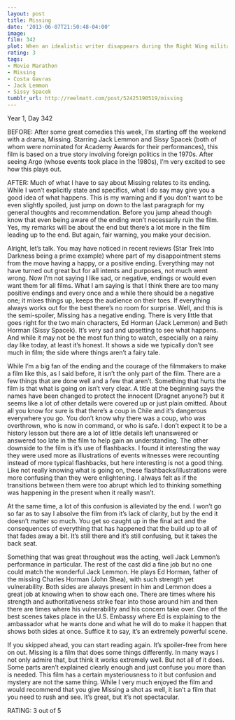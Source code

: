 ```yaml
---
layout: post
title: Missing
date: '2013-06-07T21:50:48-04:00'
image: 
film: 342
plot: When an idealistic writer disappears during the Right Wing military coup in 1973 Chile, his wife and American businessman father try to find him.
rating: 3
tags:
- Movie Marathon
- Missing
- Costa Gavras
- Jack Lemmon
- Sissy Spacek
tumblr_url: http://reelmatt.com/post/52425190519/missing
---
```


Year 1, Day 342

BEFORE: After some great comedies this week, I’m starting off the weekend with a drama, Missing. Starring Jack Lemmon and Sissy Spacek (both of whom were nominated for Academy Awards for their performances), this film is based on a true story involving foreign politics in the 1970s. After seeing Argo (whose events took place in the 1980s), I’m very excited to see how this plays out.

AFTER: Much of what I have to say about Missing relates to its ending. While I won’t explicitly state and specifics, what I do say may give you a good idea of what happens. This is my warning and if you don’t want to be even slightly spoiled, just jump on down to the last paragraph for my general thoughts and recommendation. Before you jump ahead though know that even being aware of the ending won’t necessarily ruin the film. Yes, my remarks will be about the end but there’s a lot more in the film leading up to the end. But again, fair warning, you make your decision.

Alright, let’s talk. You may have noticed in recent reviews (Star Trek Into Darkness being a prime example) where part of my disappointment stems from the move having a happy, or a positive ending. Everything may not have turned out great but for all intents and purposes, not much went wrong. Now I’m not saying I like sad, or negative, endings or would even want them for all films. What I am saying is that I think there are too many positive endings and every once and a while there should be a negative one; it mixes things up, keeps the audience on their toes. If everything always works out for the best there’s no room for surprise. Well, and this is the semi-spoiler, Missing has a negative ending. There is very little that goes right for the two main characters, Ed Horman (Jack Lemmon) and Beth Horman (Sissy Spacek). It’s very sad and upsetting to see what happens. And while it may not be the most fun thing to watch, especially on a rainy day like today, at least it’s honest. It shows a side we typically don’t see much in film; the side where things aren’t a fairy tale.

While I’m a big fan of the ending and the courage of the filmmakers to make a film like this, as I said before, it isn’t the only part of the film. There are a few things that are done well and a few that aren’t. Something that hurts the film is that what is going on isn’t very clear. A title at the beginning says the names have been changed to protect the innocent (Dragnet anyone?) but it seems like a lot of other details were covered up or just plain omitted. About all you know for sure is that there’s a coup in Chile and it’s dangerous everywhere you go. You don’t know why there was a coup, who was overthrown, who is now in command, or who is safe. I don’t expect it to be a history lesson but there are a lot of little details left unanswered or answered too late in the film to help gain an understanding. The other downside to the film is it’s use of flashbacks. I found it interesting the way they were used more as illustrations of events witnesses were recounting instead of more typical flashbacks, but here interesting is not a good thing. Like not really knowing what is going on, these flashbacks/illustrations were more confusing than they were enlightening. I always felt as if the transitions between them were too abrupt which led to thinking something was happening in the present when it really wasn’t.

At the same time, a lot of this confusion is alleviated by the end. I won’t go so far as to say I absolve the film from it’s lack of clarity, but by the end it doesn’t matter so much. You get so caught up in the final act and the consequences of everything that has happened that the build up to all of that fades away a bit. It’s still there and it’s still confusing, but it takes the back seat.

Something that was great throughout was the acting, well Jack Lemmon’s performance in particular. The rest of the cast did a fine job but no one could match the wonderful Jack Lemmon. He plays Ed Horman, father of the missing Charles Horman (John Shea), with such strength yet vulnerability. Both sides are always present in him and Lemmon does a great job at knowing when to show each one. There are times where his strength and authoritativeness strike fear into those around him and then there are times where his vulnerability and his concern take over. One of the best scenes takes place in the U.S. Embassy where Ed is explaining to the ambassador what he wants done and what he will do to make it happen that shows both sides at once. Suffice it to say, it’s an extremely powerful scene.

If you skipped ahead, you can start reading again. It’s spoiler-free from here on out. Missing is a film that does some things differently. In many ways I not only admire that, but think it works extremely well. But not all of it does. Some parts aren’t explained clearly enough and just confuse you more than is needed. This film has a certain mysteriousness to it but confusion and mystery are not the same thing. While I very much enjoyed the film and would recommend that you give Missing a shot as well, it isn’t a film that you need to rush and see. It’s great, but it’s not spectacular.

RATING: 3 out of 5

